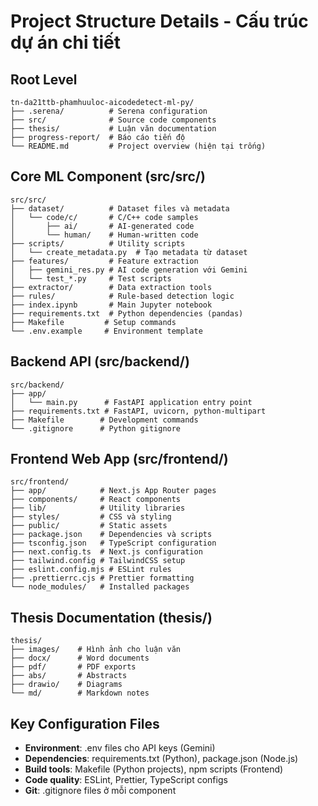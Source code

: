 # Project Structure Details - Cấu trúc dự án chi tiết

## Root Level
```
tn-da21ttb-phamhuuloc-aicodedetect-ml-py/
├── .serena/          # Serena configuration
├── src/              # Source code components  
├── thesis/           # Luận văn documentation
├── progress-report/  # Báo cáo tiến độ
└── README.md         # Project overview (hiện tại trống)
```

## Core ML Component (src/src/)
```
src/src/
├── dataset/          # Dataset files và metadata
│   └── code/c/       # C/C++ code samples
│       ├── ai/       # AI-generated code
│       └── human/    # Human-written code  
├── scripts/          # Utility scripts
│   └── create_metadata.py  # Tạo metadata từ dataset
├── features/         # Feature extraction
│   ├── gemini_res.py # AI code generation với Gemini
│   └── test_*.py     # Test scripts
├── extractor/        # Data extraction tools
├── rules/            # Rule-based detection logic
├── index.ipynb       # Main Jupyter notebook
├── requirements.txt  # Python dependencies (pandas)
├── Makefile         # Setup commands
└── .env.example     # Environment template
```

## Backend API (src/backend/)
```
src/backend/
├── app/
│   └── main.py      # FastAPI application entry point
├── requirements.txt # FastAPI, uvicorn, python-multipart
├── Makefile        # Development commands
└── .gitignore      # Python gitignore
```

## Frontend Web App (src/frontend/)
```
src/frontend/
├── app/            # Next.js App Router pages
├── components/     # React components  
├── lib/            # Utility libraries
├── styles/         # CSS và styling
├── public/         # Static assets
├── package.json    # Dependencies và scripts
├── tsconfig.json   # TypeScript configuration
├── next.config.ts  # Next.js configuration
├── tailwind.config # TailwindCSS setup
├── eslint.config.mjs # ESLint rules
├── .prettierrc.cjs # Prettier formatting
└── node_modules/   # Installed packages
```

## Thesis Documentation (thesis/)
```
thesis/
├── images/    # Hình ảnh cho luận văn
├── docx/      # Word documents  
├── pdf/       # PDF exports
├── abs/       # Abstracts
├── drawio/    # Diagrams
└── md/        # Markdown notes
```

## Key Configuration Files
- **Environment**: .env files cho API keys (Gemini)
- **Dependencies**: requirements.txt (Python), package.json (Node.js)  
- **Build tools**: Makefile (Python projects), npm scripts (Frontend)
- **Code quality**: ESLint, Prettier, TypeScript configs
- **Git**: .gitignore files ở mỗi component